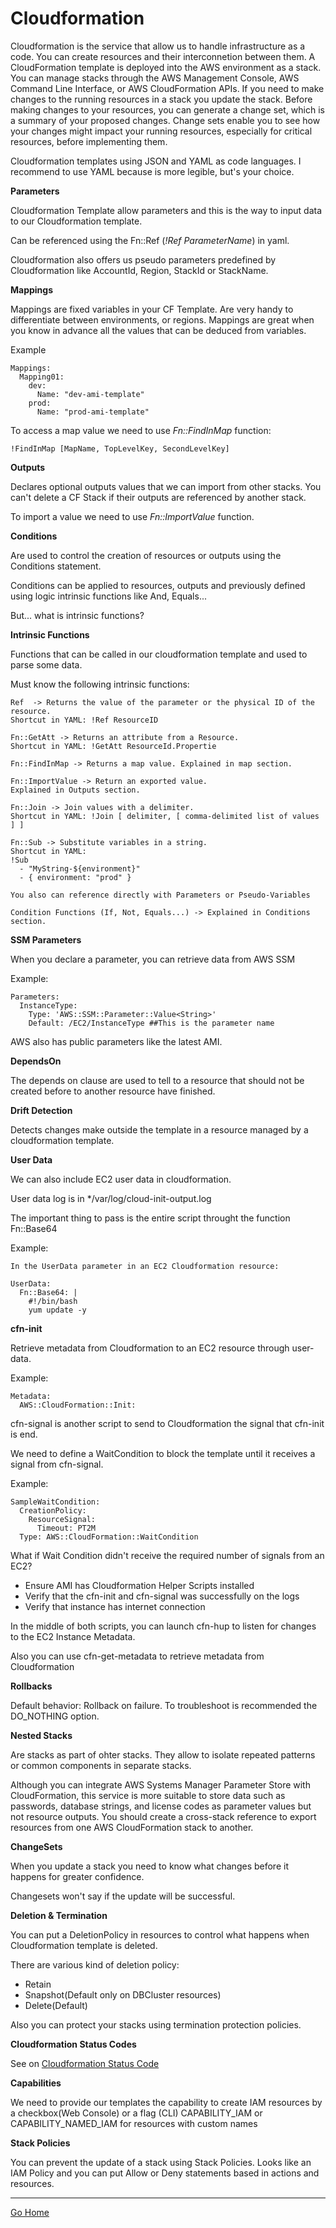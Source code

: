 # Cloudformation

Cloudformation is the service that allow us to handle infrastructure as a code. You can create resources and their interconnetion between them.
A CloudFormation template is deployed into the AWS environment as a stack. You can manage stacks through the AWS Management Console, AWS Command Line 
Interface, or AWS CloudFormation APIs. If you need to make changes to the running resources in a stack you update the stack. Before making changes to your resources,  you can generate a change set, which is a summary of your proposed changes. Change sets enable you to see how your changes might impact your running resources, especially for critical resources, before implementing them.

Cloudformation templates using JSON and YAML as code languages.
I recommend to use YAML because is more legible, but's your choice.

**Parameters**

Cloudformation Template allow parameters and this is the way to input data to our Cloudformation template.

Can be referenced using the Fn::Ref (_!Ref ParameterName_) in yaml.

Cloudformation also offers us pseudo parameters predefined by Cloudformation like AccountId, Region, StackId or StackName.

**Mappings**

Mappings are fixed variables in your CF Template.
Are very handy to differentiate between environments, or regions.
Mappings are great when you know in advance all the values that can be deduced from variables.

Example
```
Mappings:
  Mapping01:
    dev:
      Name: "dev-ami-template"
    prod:
      Name: "prod-ami-template"
```

To access a map value we need to use _Fn::FindInMap_ function: 
```
!FindInMap [MapName, TopLevelKey, SecondLevelKey]
```

**Outputs**

Declares optional outputs values that we can import from other stacks.
You can't delete a CF Stack if their outputs are referenced by another stack.

To import a value we need to use _Fn::ImportValue_ function.


**Conditions**

Are used to control the creation of resources or outputs using the Conditions statement.

Conditions can be applied to resources, outputs and previously defined using logic intrinsic functions like And, Equals...

But... what is intrinsic functions?


**Intrinsic Functions**

Functions that can be called in our cloudformation template and used to parse some data.

Must know the following intrinsic functions:

````
Ref  -> Returns the value of the parameter or the physical ID of the resource.
Shortcut in YAML: !Ref ResourceID

Fn::GetAtt -> Returns an attribute from a Resource.
Shortcut in YAML: !GetAtt ResourceId.Propertie

Fn::FindInMap -> Returns a map value. Explained in map section.

Fn::ImportValue -> Return an exported value.
Explained in Outputs section.

Fn::Join -> Join values with a delimiter.
Shortcut in YAML: !Join [ delimiter, [ comma-delimited list of values ] ]

Fn::Sub -> Substitute variables in a string.
Shortcut in YAML: 
!Sub 
  - "MyString-${environment}"
  - { environment: "prod" }

You also can reference directly with Parameters or Pseudo-Variables

Condition Functions (If, Not, Equals...) -> Explained in Conditions section.
````
**SSM Parameters**

When you declare a parameter, you can retrieve data from AWS SSM

Example:
````
Parameters:
  InstanceType:
    Type: 'AWS::SSM::Parameter::Value<String>'
    Default: /EC2/InstanceType ##This is the parameter name
````

AWS also has public parameters like the latest AMI.

**DependsOn**

The depends on clause are used to tell to a resource that should not be created before to another resource have finished.

**Drift Detection**

Detects changes make outside the template in a resource managed by a cloudformation template.

**User Data**

We can also include EC2 user data in cloudformation.

User data log is in */var/log/cloud-init-output.log

The important thing to pass is the entire script throught the function Fn::Base64

Example:
````
In the UserData parameter in an EC2 Cloudformation resource:

UserData:
  Fn::Base64: |
    #!/bin/bash
    yum update -y
````

**cfn-init**

Retrieve metadata from Cloudformation to an EC2 resource through user-data.

Example:
```
Metadata:
  AWS::CloudFormation::Init:
```

cfn-signal is another script to send to Cloudformation the signal that cfn-init is end.

We need to define a WaitCondition to block the template until it receives a signal from cfn-signal.

Example:
````
SampleWaitCondition:
  CreationPolicy:
    ResourceSignal:
      Timeout: PT2M
  Type: AWS::CloudFormation::WaitCondition
````

What if Wait Condition didn't receive the required number of signals from an EC2?

- Ensure AMI has Cloudformation Helper Scripts installed
- Verify that the cfn-init and cfn-signal was successfully on the logs
- Verify that instance has internet connection

In the middle of both scripts, you can launch cfn-hup to listen for changes to the EC2 Instance Metadata.

Also you can use cfn-get-metadata to retrieve metadata from Cloudformation


**Rollbacks**

Default behavior: Rollback on failure.
To troubleshoot is recommended the DO_NOTHING option.

**Nested Stacks**

Are stacks as part of ohter stacks.
They allow to isolate repeated patterns or common components in separate stacks.

Although you can integrate AWS Systems Manager Parameter Store with CloudFormation, this service is more suitable to store data such as passwords, database strings, and license codes as parameter values but not resource outputs. You should create a cross-stack reference to export resources from one AWS CloudFormation stack to another.

**ChangeSets**

When you update a stack you need to know what changes before it happens for greater confidence.

Changesets won't say if the update will be successful.

**Deletion & Termination**

You can put a DeletionPolicy in resources to control what happens when Cloudformation template is deleted.

There are various kind of deletion policy:
- Retain
- Snapshot(Default only on DBCluster resources)
- Delete(Default)

Also you can protect your stacks using termination protection policies.

**Cloudformation Status Codes**

See on [Cloudformation Status Code](https://docs.aws.amazon.com/es_es/AWSCloudFormation/latest/UserGuide/using-cfn-describing-stacks.html)

**Capabilities**

We need to provide our templates the capability to create IAM resources by a checkbox(Web Console) or a flag (CLI)
CAPABILITY_IAM or CAPABILITY_NAMED_IAM for resources with custom names

**Stack Policies**

You can prevent the update of a stack using Stack Policies.
Looks like an IAM Policy and you can put Allow or Deny statements based in actions and resources.

---------------
[Go Home](../README.md)